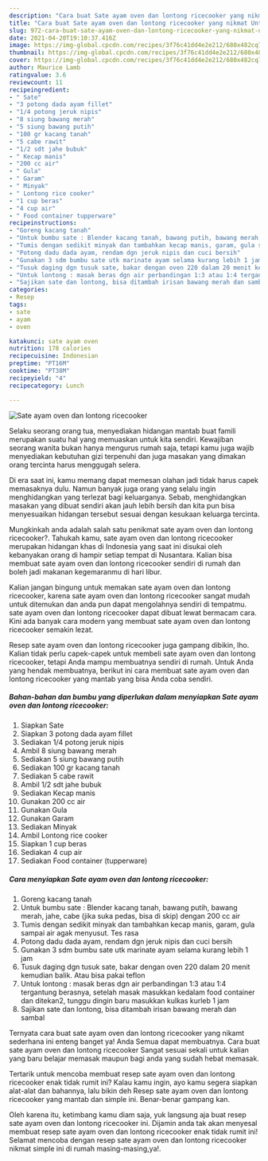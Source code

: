 ```yaml
---
description: "Cara buat Sate ayam oven dan lontong ricecooker yang nikmat Untuk Jualan"
title: "Cara buat Sate ayam oven dan lontong ricecooker yang nikmat Untuk Jualan"
slug: 972-cara-buat-sate-ayam-oven-dan-lontong-ricecooker-yang-nikmat-untuk-jualan
date: 2021-04-20T19:10:37.416Z
image: https://img-global.cpcdn.com/recipes/3f76c41dd4e2e212/680x482cq70/sate-ayam-oven-dan-lontong-ricecooker-foto-resep-utama.jpg
thumbnail: https://img-global.cpcdn.com/recipes/3f76c41dd4e2e212/680x482cq70/sate-ayam-oven-dan-lontong-ricecooker-foto-resep-utama.jpg
cover: https://img-global.cpcdn.com/recipes/3f76c41dd4e2e212/680x482cq70/sate-ayam-oven-dan-lontong-ricecooker-foto-resep-utama.jpg
author: Maurice Lamb
ratingvalue: 3.6
reviewcount: 11
recipeingredient:
- " Sate"
- "3 potong dada ayam fillet"
- "1/4 potong jeruk nipis"
- "8 siung bawang merah"
- "5 siung bawang putih"
- "100 gr kacang tanah"
- "5 cabe rawit"
- "1/2 sdt jahe bubuk"
- " Kecap manis"
- "200 cc air"
- " Gula"
- " Garam"
- " Minyak"
- " Lontong rice cooker"
- "1 cup beras"
- "4 cup air"
- " Food container tupperware"
recipeinstructions:
- "Goreng kacang tanah"
- "Untuk bumbu sate : Blender kacang tanah, bawang putih, bawang merah, jahe, cabe (jika suka pedas, bisa di skip) dengan 200 cc air"
- "Tumis dengan sedikit minyak dan tambahkan kecap manis, garam, gula sampai air agak menyusut. Tes rasa"
- "Potong dadu dada ayam, rendam dgn jeruk nipis dan cuci bersih"
- "Gunakan 3 sdm bumbu sate utk marinate ayam selama kurang lebih 1 jam"
- "Tusuk daging dgn tusuk sate, bakar dengan oven 220 dalam 20 menit kemudian balik. Atau bisa pakai teflon"
- "Untuk lontong : masak beras dgn air perbandingan 1:3 atau 1:4 tergantung berasnya, setelah masak masukkan kedalam food container dan ditekan2, tunggu dingin baru masukkan kulkas kurleb 1 jam"
- "Sajikan sate dan lontong, bisa ditambah irisan bawang merah dan sambal"
categories:
- Resep
tags:
- sate
- ayam
- oven

katakunci: sate ayam oven 
nutrition: 178 calories
recipecuisine: Indonesian
preptime: "PT16M"
cooktime: "PT38M"
recipeyield: "4"
recipecategory: Lunch

---
```



![Sate ayam oven dan lontong ricecooker](https://img-global.cpcdn.com/recipes/3f76c41dd4e2e212/680x482cq70/sate-ayam-oven-dan-lontong-ricecooker-foto-resep-utama.jpg)

Selaku seorang orang tua, menyediakan hidangan mantab buat famili merupakan suatu hal yang memuaskan untuk kita sendiri. Kewajiban seorang  wanita bukan hanya mengurus rumah saja, tetapi kamu juga wajib menyediakan kebutuhan gizi terpenuhi dan juga masakan yang dimakan orang tercinta harus menggugah selera.

Di era  saat ini, kamu memang dapat memesan olahan jadi tidak harus capek memasaknya dulu. Namun banyak juga orang yang selalu ingin menghidangkan yang terlezat bagi keluarganya. Sebab, menghidangkan masakan yang dibuat sendiri akan jauh lebih bersih dan kita pun bisa menyesuaikan hidangan tersebut sesuai dengan kesukaan keluarga tercinta. 



Mungkinkah anda adalah salah satu penikmat sate ayam oven dan lontong ricecooker?. Tahukah kamu, sate ayam oven dan lontong ricecooker merupakan hidangan khas di Indonesia yang saat ini disukai oleh kebanyakan orang di hampir setiap tempat di Nusantara. Kalian bisa membuat sate ayam oven dan lontong ricecooker sendiri di rumah dan boleh jadi makanan kegemaranmu di hari libur.

Kalian jangan bingung untuk memakan sate ayam oven dan lontong ricecooker, karena sate ayam oven dan lontong ricecooker sangat mudah untuk ditemukan dan anda pun dapat mengolahnya sendiri di tempatmu. sate ayam oven dan lontong ricecooker dapat dibuat lewat bermacam cara. Kini ada banyak cara modern yang membuat sate ayam oven dan lontong ricecooker semakin lezat.

Resep sate ayam oven dan lontong ricecooker juga gampang dibikin, lho. Kalian tidak perlu capek-capek untuk membeli sate ayam oven dan lontong ricecooker, tetapi Anda mampu membuatnya sendiri di rumah. Untuk Anda yang hendak membuatnya, berikut ini cara membuat sate ayam oven dan lontong ricecooker yang mantab yang bisa Anda coba sendiri.

<!--inarticleads1-->

##### Bahan-bahan dan bumbu yang diperlukan dalam menyiapkan Sate ayam oven dan lontong ricecooker:

1. Siapkan  Sate
1. Siapkan 3 potong dada ayam fillet
1. Sediakan 1/4 potong jeruk nipis
1. Ambil 8 siung bawang merah
1. Sediakan 5 siung bawang putih
1. Sediakan 100 gr kacang tanah
1. Sediakan 5 cabe rawit
1. Ambil 1/2 sdt jahe bubuk
1. Sediakan  Kecap manis
1. Gunakan 200 cc air
1. Gunakan  Gula
1. Gunakan  Garam
1. Sediakan  Minyak
1. Ambil  Lontong rice cooker
1. Siapkan 1 cup beras
1. Sediakan 4 cup air
1. Sediakan  Food container (tupperware)




<!--inarticleads2-->

##### Cara menyiapkan Sate ayam oven dan lontong ricecooker:

1. Goreng kacang tanah
1. Untuk bumbu sate : Blender kacang tanah, bawang putih, bawang merah, jahe, cabe (jika suka pedas, bisa di skip) dengan 200 cc air
1. Tumis dengan sedikit minyak dan tambahkan kecap manis, garam, gula sampai air agak menyusut. Tes rasa
1. Potong dadu dada ayam, rendam dgn jeruk nipis dan cuci bersih
1. Gunakan 3 sdm bumbu sate utk marinate ayam selama kurang lebih 1 jam
1. Tusuk daging dgn tusuk sate, bakar dengan oven 220 dalam 20 menit kemudian balik. Atau bisa pakai teflon
1. Untuk lontong : masak beras dgn air perbandingan 1:3 atau 1:4 tergantung berasnya, setelah masak masukkan kedalam food container dan ditekan2, tunggu dingin baru masukkan kulkas kurleb 1 jam
1. Sajikan sate dan lontong, bisa ditambah irisan bawang merah dan sambal




Ternyata cara buat sate ayam oven dan lontong ricecooker yang nikamt sederhana ini enteng banget ya! Anda Semua dapat membuatnya. Cara buat sate ayam oven dan lontong ricecooker Sangat sesuai sekali untuk kalian yang baru belajar memasak maupun bagi anda yang sudah hebat memasak.

Tertarik untuk mencoba membuat resep sate ayam oven dan lontong ricecooker enak tidak rumit ini? Kalau kamu ingin, ayo kamu segera siapkan alat-alat dan bahannya, lalu bikin deh Resep sate ayam oven dan lontong ricecooker yang mantab dan simple ini. Benar-benar gampang kan. 

Oleh karena itu, ketimbang kamu diam saja, yuk langsung aja buat resep sate ayam oven dan lontong ricecooker ini. Dijamin anda tak akan menyesal membuat resep sate ayam oven dan lontong ricecooker enak tidak rumit ini! Selamat mencoba dengan resep sate ayam oven dan lontong ricecooker nikmat simple ini di rumah masing-masing,ya!.

